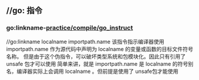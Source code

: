 ## //go: 指令 

### go:linkname-[practice/compile/go_instruct](https://github.com/liveball/gosrc/tree/master/practice/compile/go_instruct)
//go:linkname localname importpath.name
该指令指示编译器使用 importpath.name 作为源代码中声明为 localname 的变量或函数的目标文件符号名称。
但是由于这个伪指令，可以破坏类型系统和包模块化。因此只有引用了 unsafe 包才可以使用
简单来讲，就是 importpath.name 是 localname 的符号别名，编译器实际上会调用 localname 。但前提是使用了 unsafe包才能使用